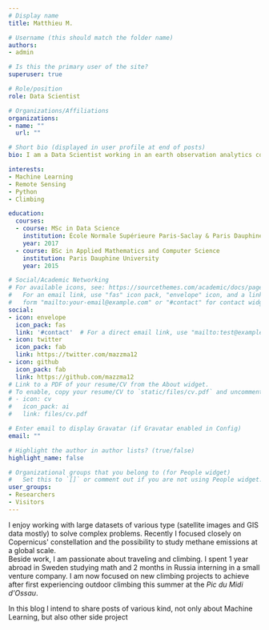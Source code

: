 ```yaml
---
# Display name
title: Matthieu M.           

# Username (this should match the folder name)
authors:
- admin

# Is this the primary user of the site?
superuser: true

# Role/position
role: Data Scientist

# Organizations/Affiliations
organizations:
- name: ""
  url: ""

# Short bio (displayed in user profile at end of posts)
bio: I am a Data Scientist working in an earth observation analytics company based in Paris. I enjoy climbing and traveling during my free time.

interests:
- Machine Learning
- Remote Sensing 
- Python
- Climbing

education:
  courses:
  - course: MSc in Data Science 
    institution: École Normale Supérieure Paris-Saclay & Paris Dauphine
    year: 2017
  - course: BSc in Applied Mathematics and Computer Science 
    institution: Paris Dauphine University
    year: 2015

# Social/Academic Networking
# For available icons, see: https://sourcethemes.com/academic/docs/page-builder/#icons
#   For an email link, use "fas" icon pack, "envelope" icon, and a link in the
#   form "mailto:your-email@example.com" or "#contact" for contact widget.
social:
- icon: envelope
  icon_pack: fas
  link: '#contact'  # For a direct email link, use "mailto:test@example.org".
- icon: twitter
  icon_pack: fab
  link: https://twitter.com/mazzma12
- icon: github
  icon_pack: fab
  link: https://github.com/mazzma12
# Link to a PDF of your resume/CV from the About widget.
# To enable, copy your resume/CV to `static/files/cv.pdf` and uncomment the lines below.
# - icon: cv
#   icon_pack: ai
#   link: files/cv.pdf

# Enter email to display Gravatar (if Gravatar enabled in Config)
email: ""

# Highlight the author in author lists? (true/false)
highlight_name: false

# Organizational groups that you belong to (for People widget)
#   Set this to `[]` or comment out if you are not using People widget.
user_groups:
- Researchers
- Visitors
---
```


I enjoy working with large datasets of various type (satellite images and GIS data mostly) to solve complex problems. Recently I focused closely on Copernicus' constellation and the possibility to study methane emissions at a global scale.   
Beside work, I am passionate about traveling and climbing. I spent 1 year abroad in Sweden studying math and 2 months in Russia interning in a small venture company. I am now focused on new climbing projects to achieve after first experiencing outdoor climbing this summer at the *Pic du Midi d'Ossau*. 


In this blog I intend to share posts of various kind, not only about Machine Learning, but also other side project
